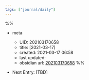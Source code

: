 ```yaml
---
tags: ["journal/daily"]
---
```

%%
- meta
	- UID: 202103170658
	- title: [2021-03-17]
	- created: 2021-03-17 06:58
	- last updated: 
	- obsidian url:  [202103170658](obsidian-url-tbd)
%%

- Next Entry: [TBD]